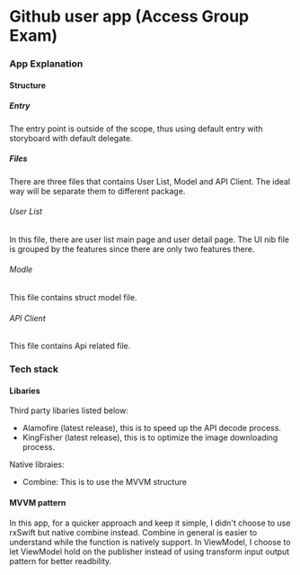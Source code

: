 # Github user app (Access Group Exam)

### App Explanation
#### Structure
##### Entry
The entry point is outside of the scope, thus using default entry with storyboard with default delegate.
##### Files
There are three files that contains User List, Model and API Client. The ideal way will be separate them to different package.
###### User List
In this file, there are user list main page and user detail page. The UI nib file is grouped by the features since there are only two features there.
###### Modle
This file contains struct model file.
###### API Client
This file contains Api related file.

### Tech stack
#### Libaries
Third party libaries listed below:

- Alamofire (latest release), this is to speed up the API decode process.
- KingFisher (latest release), this is to optimize the image downloading process.


Native libraies:

- Combine: This is to use the MVVM structure

#### MVVM pattern
In this app, for a quicker approach and keep it simple, I didn't choose to use rxSwift but native combine instead. Combine in general is easier to understand while the function is natively support. In ViewModel, I choose to let ViewModel hold on the publisher instead of using transform input output pattern for better readbility. 
